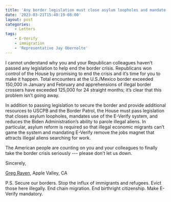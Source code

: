 ```yaml
---
title: 'Any border legislation must close asylum loopholes and mandate E-Verify'
date: '2023-03-21T15:40:19-08:00'
layout: post
categories:
    - Letters
tags:
    - E-Verify
    - immigration
    - 'Representative Jay Obernolte'
---
```


I cannot understand why you and your Republican colleagues haven’t passed any legislation to help end the border crisis. Republicans won control of the House by promising to end the crisis and it’s time for you to make it happen. Total encounters at the U.S./Mexico border exceeded 150,000 in January and February and apprehensions of illegal border crossers have exceeded 125,000 for 24 straight months; it’s clear that this problem isn’t going away.

In addition to passing legislation to secure the border and provide additional resources to USCPB and the Border Patrol, the House must pass legislation that closes asylum loopholes, mandates use of the E-Verify system, and reduces the Biden Administration’s ability to parole illegal aliens. In particular, asylum reform is required so that illegal economic migrants can’t game the system and mandating E-Verify remove the jobs magnet that attracts illegal aliens searching for work.

The American people are counting on you and your colleagues to finally take the border crisis seriously --- please don’t let us down.

Sincerely,

[Greg Raven](https://www.gregraven.org/), Apple Valley, CA

P.S. Secure our borders. Stop the influx of immigrants and refugees. Evict those here illegally. End chain migration. End birthright citizenship. Make E-Verify mandatory.